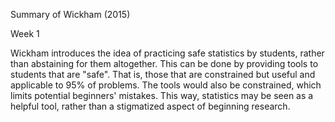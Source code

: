 Summary of Wickham (2015)

Week 1 

Wickham introduces the idea of practicing safe statistics by students, rather than abstaining for them altogether. This can be done by providing tools to students that are "safe". That is, those that are constrained but useful and applicable to 95% of problems. The tools would also be constrained, which limits potential beginners' mistakes. This way, statistics may be seen as a helpful tool, rather than a stigmatized aspect of beginning research.